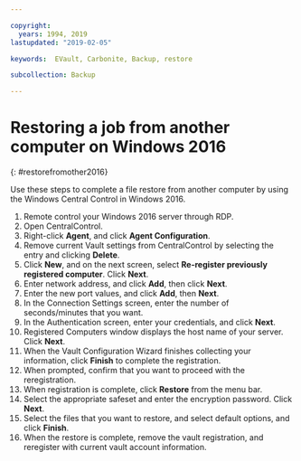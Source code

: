 ```yaml
---

copyright:
  years: 1994, 2019
lastupdated: "2019-02-05"

keywords:  EVault, Carbonite, Backup, restore

subcollection: Backup

---
```


# Restoring a job from another computer on Windows 2016
{: #restorefromother2016}

Use these steps to complete a file restore from another computer by using the Windows Central Control in Windows 2016.

1. Remote control your Windows 2016 server through RDP.
2. Open CentralControl.
3. Right-click **Agent**, and click **Agent Configuration**.
4. Remove current Vault settings from CentralControl by selecting the entry and clicking **Delete**.
5. Click **New**, and on the next screen, select **Re-register previously registered computer**. Click **Next**.
6. Enter network address, and click **Add**, then click **Next**.
7. Enter the new port values, and click **Add**, then **Next**.
8. In the Connection Settings screen, enter the number of seconds/minutes that you want.
9. In the Authentication screen, enter your credentials, and click **Next**.
10. Registered Computers window displays the host name of your server. Click **Next**.
11.	When the Vault Configuration Wizard finishes collecting your information, click **Finish** to complete the registration.
12. When prompted, confirm that you want to proceed with the reregistration.
13. When registration is complete, click **Restore** from the menu bar.
9.	Select the appropriate safeset and enter the encryption password. Click **Next**.
10.	Select the files that you want to restore, and select default options, and click **Finish**.
11.	When the restore is complete, remove the vault registration, and reregister with current vault account information.
